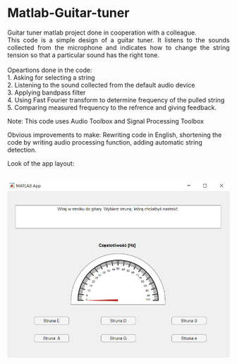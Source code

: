 # Matlab-Guitar-tuner
<p align="justify">Guitar tuner matlab project done in cooperation with a colleague. <br> 
This code is a simple design of a guitar tuner. It listens to the sounds collected from the microphone and indicates how to change the string tension so that a particular sound has the right tone. <br> <br>
Opeartions done in the code: <br>
1. Asking for selecting a string <br>
2. Listening to the sound collected from the default audio device <br>
3. Applying bandpass filter <br>
4. Using Fast Fourier transform to determine frequency of the pulled string <br>
5. Comparing measured frequency to the refrence and giving feedback. <br>

Note: This code uses Audio Toolbox and Signal Processing Toolbox

Obvious improvements to make: Rewriting code in English, shortening the code by writing audio processing function, adding automatic string detection.
</p>
Look of the app layout: <br><br>
<p align = center>
<img src="App view.png" width="600" title="hover text">
</p>
